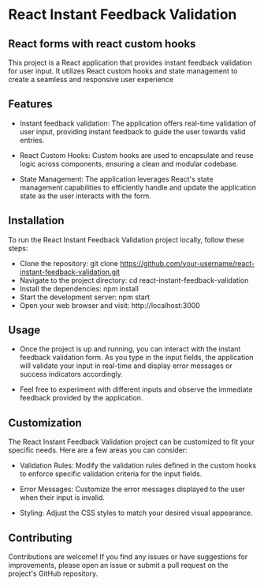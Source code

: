 # React Instant Feedback Validation

## React forms with react custom hooks

This project is a React application that provides instant feedback validation for user input. It utilizes React custom hooks and state management to create a seamless and responsive user experience

## Features

- Instant feedback validation: The application offers real-time validation of user input, providing instant feedback to guide the user towards valid entries.

- React Custom Hooks: Custom hooks are used to encapsulate and reuse logic across components, ensuring a clean and modular codebase.

- State Management: The application leverages React's state management capabilities to efficiently handle and update the application state as the user interacts with the form.

## Installation

To run the React Instant Feedback Validation project locally, follow these steps:

- Clone the repository: git clone https://github.com/your-username/react-instant-feedback-validation.git
- Navigate to the project directory: cd react-instant-feedback-validation
- Install the dependencies: npm install
- Start the development server: npm start
- Open your web browser and visit: http://localhost:3000

## Usage

- Once the project is up and running, you can interact with the instant feedback validation form. As you type in the input fields, the application will validate your input in real-time and display error messages or success indicators accordingly.

- Feel free to experiment with different inputs and observe the immediate feedback provided by the application.

## Customization

The React Instant Feedback Validation project can be customized to fit your specific needs. Here are a few areas you can consider:

- Validation Rules: Modify the validation rules defined in the custom hooks to enforce specific validation criteria for the input fields.

- Error Messages: Customize the error messages displayed to the user when their input is invalid.

- Styling: Adjust the CSS styles to match your desired visual appearance.

## Contributing

Contributions are welcome! If you find any issues or have suggestions for improvements, please open an issue or submit a pull request on the project's GitHub repository.
